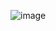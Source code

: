 ![image](https://github.com/VeselinNedyalkov/VeselinNedyalkov/assets/91067756/a9e74b60-aa42-44ef-93fb-4050d8264413)

